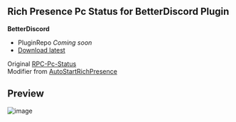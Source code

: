 ## **Rich Presence Pc Status for BetterDiscord Plugin**

**BetterDiscord**
- PluginRepo *Coming soon*
- [Download latest](https://github.com/Faelayis/RPC-Pc-Status-BetterDiscord/releases/download/1.1.0/RPCPcStatus.plugin.js)

Original [RPC-Pc-Status](https://github.com/Faelayis/RPC-Pc-Status#readme)<br>
Modifier from [AutoStartRichPresence](https://github.com/Mega-Mewthree/BetterDiscordPlugins/tree/master/Plugins/AutoStartRichPresence)<br>

## Preview

![image](https://user-images.githubusercontent.com/48393914/167441799-19f7e2d6-8fad-43db-a653-08d6b6295c8c.png)
